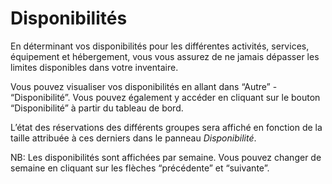 # Disponibilités

En déterminant vos disponibilités pour les différentes activités, services, équipement et hébergement, vous vous assurez de ne jamais dépasser les limites disponibles dans votre inventaire. 

Vous pouvez visualiser vos disponibilités en allant dans “Autre” - “Disponibilité”. Vous pouvez également y accéder en cliquant sur le bouton “Disponibilité” à partir du tableau de bord.

L’état des réservations des différents groupes sera affiché en fonction de la taille attribuée à ces derniers dans le panneau *Disponibilité*. 

NB: Les disponibilités sont affichées par semaine. Vous pouvez changer de semaine en cliquant sur les flèches “précédente” et “suivante”.